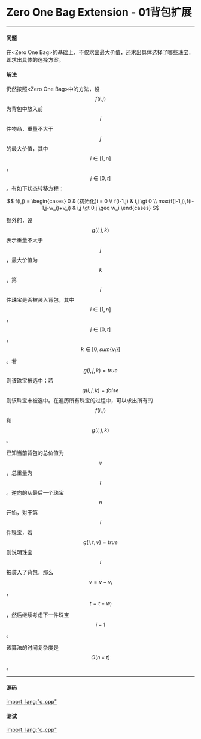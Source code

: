 <script type="text/javascript" src="https://cdnjs.cloudflare.com/ajax/libs/mathjax/2.7.1/MathJax.js?config=TeX-AMS-MML_HTMLorMML"/></script>
<script> gitbook.events.bind("page.change", function() { MathJax.Hub.Queue(["Typeset",MathJax.Hub]); } </script>

# Zero One Bag Extension - 01背包扩展

--------

#### 问题

在&lt;Zero One Bag&gt;的基础上，不仅求出最大价值，还求出具体选择了哪些珠宝，即求出具体的选择方案。

#### 解法

仍然按照&lt;Zero One Bag&gt;中的方法，设$$ f(i,j) $$为背包中放入前$$ i $$件物品，重量不大于$$ j $$的最大价值，其中$$ i \in [1,n] $$，$$ j \in [0,t] $$。有如下状态转移方程：

$$
f(i,j) =
\begin{cases}
0 & (初始化)i = 0 \\
f(i-1,j) & i,j \gt 0 \\
max(f(i-1,j),f(i-1,j-w_i)+v_i) & i,j \gt 0,j \geq w_i
\end{cases}
$$

额外的，设$$ g(i,j,k) $$表示重量不大于$$ j $$，最大价值为$$ k $$，第$$ i $$件珠宝是否被装入背包，其中$$ i \in [1,n] $$，$$ j \in [0,t] $$，$$ k \in [0,sum\{v_i\}] $$。若$$ g(i,j,k) = true $$则该珠宝被选中；若$$ g(i,j,k) = false $$则该珠宝未被选中。在遍历所有珠宝的过程中，可以求出所有的$$ f(i,j) $$和$$ g(i,j,k) $$。

已知当前背包的总价值为$$ v $$，总重量为$$ t $$。逆向的从最后一个珠宝$$ n $$开始，对于第$$ i $$件珠宝，若$$ g(i,t,v) = true $$则说明珠宝$$ i $$被装入了背包，那么$$ v = v-v_i $$，$$ t = t-w_i $$，然后继续考虑下一件珠宝$$ i-1 $$。

该算法的时间复杂度是$$ O(n \times t) $$。

--------

#### 源码

[import, lang:"c_cpp"](../../../../src/DynamicProgramming/BagDP/ZeroOneBagExtension.h)

#### 测试

[import, lang:"c_cpp"](../../../../src/DynamicProgramming/BagDP/ZeroOneBagExtension.cpp)
